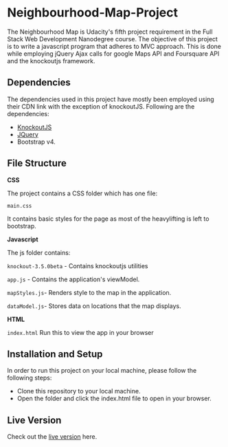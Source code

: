 # Neighbourhood-Map-Project
The Neighbourhood Map is Udacity's fifth project requirement in the Full Stack Web Development Nanodegree course. The objective of this project is to write a javascript program that adheres to MVC approach. This is done while employing jQuery Ajax calls for google Maps API and Foursquare API and the knockoutjs framework.

## Dependencies
The dependencies used in this project have mostly been employed using their CDN link with the exception of knockoutJS. Following are the dependencies:

 - [KnockoutJS](http://knockoutjs.com/downloads/index.html)
 - [JQuery](https://developers.google.com/speed/libraries/#jquery)
 - Bootstrap v4.

## File Structure
**CSS**

The project contains a CSS folder which has one file:

`main.css`

 It contains basic styles for the page as most of the heavylifting is left to bootstrap.
 
 **Javascript**
 
 The js folder contains:
 
 `knockout-3.5.0beta`  - Contains knockoutjs utilities
 
 `app.js` - Contains the application's viewModel.
 
 `mapStyles.js`- Renders style to the map in the application.
 
 `dataModel.js`- Stores data on locations that the map displays.
 
**HTML**

`index.html` 
Run this to view the app in your browser
## Installation and Setup
In order to run this project on your local machine, please follow the following steps:
 
 - Clone this repository to your local machine.
 - Open the folder and click the index.html file to open in your browser.
## Live Version
Check out the [live version](https://luckyrose89.github.io/Neighbourhood-Map-Project/) here.
